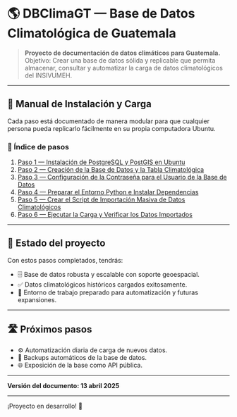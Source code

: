 # 🌎 DBClimaGT — Base de Datos Climatológica de Guatemala

> **Proyecto de documentación de datos climáticos para Guatemala.**  
> Objetivo: Crear una base de datos sólida y replicable que permita almacenar, consultar y automatizar la carga de datos climatológicos del INSIVUMEH.

---

## 📖 Manual de Instalación y Carga

Cada paso está documentado de manera modular para que cualquier persona pueda replicarlo fácilmente en su propia computadora Ubuntu.

### 🧭 Índice de pasos

1. [Paso 1 — Instalación de PostgreSQL y PostGIS en Ubuntu](docs/01_instalacion_postgres_postgis.md)
2. [Paso 2 — Creación de la Base de Datos y la Tabla Climatológica](docs/02_creacion_base_tabla.md)
3. [Paso 3 — Configuración de la Contraseña para el Usuario de la Base de Datos](docs/03_configuracion_usuario_postgres.md)
4. [Paso 4 — Preparar el Entorno Python e Instalar Dependencias](docs/04_entorno_python_dependencias.md)
5. [Paso 5 — Crear el Script de Importación Masiva de Datos Climatológicos](docs/05_script_importacion.md)
6. [Paso 6 — Ejecutar la Carga y Verificar los Datos Importados](docs/06_ejecucion_importacion_verificacion.md)

---

## 🚀 Estado del proyecto

Con estos pasos completados, tendrás:

- 🗄️ Base de datos robusta y escalable con soporte geoespacial.
- ✅ Datos climatológicos históricos cargados exitosamente.
- 🔧 Entorno de trabajo preparado para automatización y futuras expansiones.

---

## 🛣️ Próximos pasos

- ⚙️ Automatización diaria de carga de nuevos datos.
- 💾 Backups automáticos de la base de datos.
- 🌐 Exposición de la base como API pública.

---

**Versión del documento: 13 abril 2025**

---

¡Proyecto en desarrollo! 🚀  

